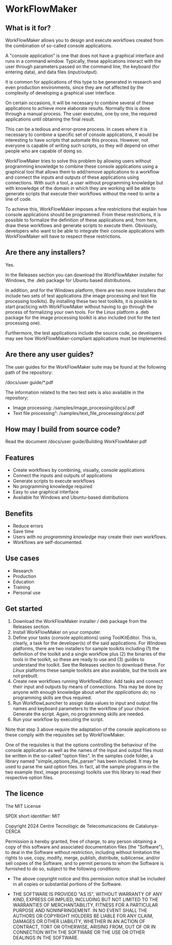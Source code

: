 # WorkFlowMaker

## What is it for?

WorkFlowMaker allows you to design and execute workflows created from the combination of so-called console applications.

A "console application" is one that does not have a graphical interface and runs in a command window. Typically, these applications interact with the user through parameters passed on the command line, the keyboard (for entering data), and data files (input/output).

It is common for applications of this type to be generated in research and even production environments, since they are not affected by the complexity of developing a graphical user interface.

On certain occasions, it will be necessary to combine several of these applications to achieve more elaborate results. Normally this is done through a manual process. The user executes, one by one, the required applications until obtaining the final result.

This can be a tedious and error-prone process. In cases where it is necessary to combine a specific set of console applications, it would be interesting to have scripts that automate this process. However, not everyone is capable of writing such scripts, so they will depend on other people who are capable of doing so.

WorkFlowMaker tries to solve this problem by allowing users without programming knowledge to combine these console applications using a graphical tool that allows them to add/remove applications to a workflow and connect the inputs and outputs of these applications using connections. With such a tool, a user without programming knowledge but with knowledge of the domain in which they are working will be able to generate scripts that execute their workflows without the need to write a line of code.

To achieve this, WorkFlowMaker imposes a few restrictions that explain how console applications should be programmed. From these restrictions, it is possible to formalize the definition of these applications and, from here, draw these workflows and generate scripts to execute them. Obviously, developers who want to be able to integrate their console applications with WorkFlowMaker will have to respect these restrictions.


## Are there any installers?

Yes.

In the Releases section you can download the WorkFlowMaker installer for Windows, the .deb package for Ubuntu based distributions.

In addition, and for the Windows platform, there are two more installers that include two sets of test applications (the image processing and text file processing toolkits). By installing these two test toolkits, it is possible to start practicing with WorkFlowMaker without having to go through the process of formalizing your own tools. For the Linux platform a .deb package for the image processing toolkit is also included (not for the text processing one).

Furthermore, the test applications include the source code, so developers may see how WorkFlowMaker-compliant applications must be implemented.

## Are there any user guides?

The user guides for the WorkFlowMaker suite may be found at the following path of the repository:

/docs/user guide/*.pdf


The information related to the two test sets is also available in the repository;

* Image processing: /samples/image_processing/docs/.pdf
* Text file processing": /samples/text_file_processing/docs/.pdf

## How may I build from source code?

Read the document /docs/user guide/Building WorkFlowMaker.pdf

## Features

* Create workflows by combining, visually, console applications 
* Connect the inputs and outputs of applications 
* Generate scripts to execute workflows 
* No programming knowledge required 
* Easy to use graphical interface 
* Available for Windows and Ubuntu-based distributions

## Benefits

* Reduce errors 
* Save time
* Users _with no programming knowledge_ may create their own workflows.
* Workflows are self-documented.

## Use cases

* Research 
* Production 
* Education 
* Training 
* Personal use

## Get started

1. Download the WorkFlowMaker installer / deb package from the Releases section. 
2. Install WorkFlowMaker on your computer. 
3. Define your tasks (console applications) using ToolKitEditor. This is, clearly, a task for the developer(s) of the said applications. For *Windows* platforms, there are two installers for sample toolkits including (1) the definition of the toolkit and a single workflow plus (2) the binaries of the tools in the toolkit, so these are ready to use and (3) guides to understand the toolkit. See the Releases section to download these. For *Linux* platforms these sample toolkits are also available, but the tools are not prebuilt.
4. Create new workflows running WorkflowEditor. Add tasks and connect their input and outputs by means of connections. This may be done by anyone with enough knowledge about _what the applications do_; no programming skills are thus required.
5. Run WorkflowLauncher to assign data values to input and output file names and keyboard parameters to the workflow of your choice. Generate the script. Again, no programming skills are needed.
6. Run your workflow by executing the script.

Note that step 3 above require the adaptation of the console applications so these comply with the requisites set by WorkFlowMaker.

One of the requisites is that the options controlling the behaviour of the console application as well as the names of the input and output files must be written in the so-called "option files". In the samples code folder, a library named "simple_options_file_parser" has been included. It may be used to parse the said option files. In fact, all the sample programs in the two example (text, image processing) toolkits use this library to read their respective option files.


## The licence

The MIT License

SPDX short identifier: MIT

Copyright 2024 Centre Tecnològic de Telecomunicacions de Catalunya-CERCA

Permission is hereby granted, free of charge, to any person obtaining a copy of this software and associated documentation files (the "Software"), to deal in the Software without restriction, including without limitation the rights to use, copy, modify, merge, publish, distribute, sublicense, and/or sell copies of the Software, and to permit persons to whom the Software is furnished to do so, subject to the following conditions:

* The above copyright notice and this permission notice shall be included in all copies or substantial portions of the Software.

* THE SOFTWARE IS PROVIDED "AS IS", WITHOUT WARRANTY OF ANY KIND, EXPRESS OR IMPLIED, INCLUDING BUT NOT LIMITED TO THE WARRANTIES OF MERCHANTABILITY, FITNESS FOR A PARTICULAR PURPOSE AND NONINFRINGEMENT. IN NO EVENT SHALL THE AUTHORS OR COPYRIGHT HOLDERS BE LIABLE FOR ANY CLAIM, DAMAGES OR OTHER LIABILITY, WHETHER IN AN ACTION OF CONTRACT, TORT OR OTHERWISE, ARISING FROM, OUT OF OR IN CONNECTION WITH THE SOFTWARE OR THE USE OR OTHER DEALINGS IN THE SOFTWARE.
